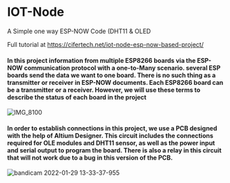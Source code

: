 # IOT-Node
A Simple one way ESP-NOW Code (DHT11 &amp; OLED 

Full tutorial at https://cifertech.net/iot-node-esp-now-based-project/

#### In this project information from multiple ESP8266 boards via the ESP-NOW communication protocol with a one-to-Many scenario. several ESP boards send the data we want to one board. There is no such thing as a transmitter or receiver in ESP-NOW documents. Each ESP8266 board can be a transmitter or a receiver. However, we will use these terms to describe the status of each board in the project
![IMG_8100](https://user-images.githubusercontent.com/62047147/153008554-04e31421-38dc-4490-a67f-40418888fdaf.jpg)


#### In order to establish connections in this project, we use a PCB designed with the help of Altium Designer. This circuit includes the connections required for OLE modules and DHT11 sensor, as well as the power input and serial output to program the board. There is also a relay in this circuit that will not work due to a bug in this version of the PCB.
![bandicam 2022-01-29 13-33-37-955](https://user-images.githubusercontent.com/62047147/153008918-b0b9c117-9252-424f-83e4-6b1faca7e623.jpg)
